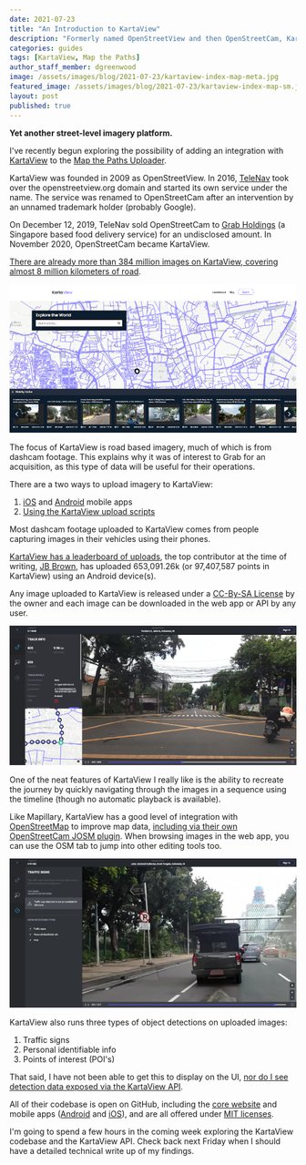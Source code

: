 ```yaml
---
date: 2021-07-23
title: "An Introduction to KartaView"
description: "Formerly named OpenStreetView and then OpenStreetCam, KartaView is a completely open-source street-level image platform."
categories: guides
tags: [KartaView, Map the Paths]
author_staff_member: dgreenwood
image: /assets/images/blog/2021-07-23/kartaview-index-map-meta.jpg
featured_image: /assets/images/blog/2021-07-23/kartaview-index-map-sm.jpg
layout: post
published: true
---
```


**Yet another street-level imagery platform.**

I've recently begun exploring the possibility of adding an integration with [KartaView](https://kartaview.org/) to the [Map the Paths Uploader](https://www.mapthepaths.com/uploader).

KartaView was founded in 2009 as OpenStreetView. In 2016, [TeleNav](https://www.telenav.com/) took over the openstreetview.org domain and started its own service under the name. The service was renamed to OpenStreetCam after an intervention by an unnamed trademark holder (probably Google).

On December 12, 2019, TeleNav sold OpenStreetCam to [Grab Holdings](https://www.grab.com/sg/) (a Singapore based food delivery service) for an undisclosed amount. In November 2020, OpenStreetCam became KartaView.

[There are already more than 384 million images on KartaView, covering almost 8 million kilometers of road](https://blog.improveosm.org/en/).

<img class="img-fluid" src="/assets/images/blog/2021-07-23/kartaview-index-map-sm.jpg" alt="KartaView street-level road imagery" title="KartaView street-level road imagery" />

The focus of KartaView is road based imagery, much of which is from dashcam footage. This explains why it was of interest to Grab for an acquisition, as this type of data will be useful for their operations.

There are a two ways to upload imagery to KartaView:

1. [iOS](https://apps.apple.com/us/app/kartaview/id1089548849) and [Android](https://play.google.com/store/apps/details?id=com.telenav.streetview&hl=en_GB&gl=US) mobile apps 
2. [Using the KartaView upload scripts](https://github.com/kartaview/upload-scripts)

Most dashcam footage uploaded to KartaView comes from people capturing images in their vehicles using their phones.

[KartaView has a leaderboard of uploads](https://kartaview.org/leaderboard), the top contributor at the time of writing, [JB Brown](https://kartaview.org/user/jb-brown), has uploaded 653,091.26k (or 97,407,587 points in KartaView) using an Android device(s).

Any image uploaded to KartaView is released under a [CC-By-SA License](https://kartaview.org/terms#terms3) by the owner and each image can be downloaded in the web app or API by any user.

<img class="img-fluid" src="/assets/images/blog/2021-07-23/kartaview-sequence-navigation.jpg" alt="KartaView sequence navigation" title="KartaView sequence navigation" />

One of the neat features of KartaView I really like is the ability to recreate the journey by quickly navigating through the images in a sequence using the timeline (though no automatic playback is available).

Like Mapillary, KartaView has a good level of integration with [OpenStreetMap](https://www.openstreetmap.org/) to improve map data, [including via their own OpenStreetCam JOSM plugin](https://blog.improveosm.org/en/openstreetcam-josm-plugin-new-features-2/). When browsing images in the web app, you can use the OSM tab to jump into other editing tools too.

<img class="img-fluid" src="/assets/images/blog/2021-07-23/kartaview-image-detections.jpg" alt="KartaView object detections" title="KartaView object navigation" />

KartaView also runs three types of object detections on uploaded images:

1. Traffic signs
2. Personal identifiable info
3. Points of interest (POI's)

That said, I have not been able to get this to display on the UI, [nor do I see detection data exposed via the KartaView API](http://doc.kartaview.org/#tag/Photo).

All of their codebase is open on GitHub, including the [core website](https://github.com/kartaview) and mobile apps ([Android](https://github.com/kartaview/android) and [iOS](https://github.com/kartaview/ios)), and are all offered under [MIT licenses](https://kartaview.org/terms#terms4).

I'm going to spend a few hours in the coming week exploring the KartaView codebase and the KartaView API. Check back next Friday when I should have a detailed technical write up of my findings.